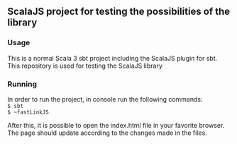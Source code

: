 ## ScalaJS project for testing the possibilities of the library

### Usage

This is a normal Scala 3 sbt project including the ScalaJS plugin for sbt. This repository is used for testing the ScalaJS library

### Running

In order to run the project, in console run the following commands: <br/>
<code>$ sbt</code>
<br/>
<code>$ ~fastLinkJS</code> <br/>

After this, it is possible to open the index.html file in your favorite browser. The page should update according to the changes made in the files.
